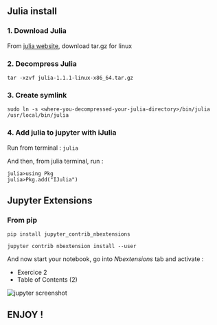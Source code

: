 ## Julia install

### 1. Download Julia

From [julia website](https://julialang.org/downloads/), download tar.gz for linux

### 2. Decompress Julia

```
tar -xzvf julia-1.1.1-linux-x86_64.tar.gz
```

### 3. Create symlink

```
sudo ln -s <where-you-decompressed-your-julia-directory>/bin/julia /usr/local/bin/julia
```

### 4. Add julia to jupyter with iJulia

Run from terminal : `julia`

And then, from julia terminal, run :
```
julia>using Pkg
julia>Pkg.add("IJulia") 
```

## Jupyter Extensions

### From pip

```
pip install jupyter_contrib_nbextensions
```

```
jupyter contrib nbextension install --user
```

And now start your notebook, go into _Nbextensions_ tab and activate :
- Exercice 2
-  Table of Contents (2)

![jupyter screenshot](https://cdn-images-1.medium.com/max/2400/1*hRhdOuS-4NxEyd4Yqlzwxg.png)

## ENJOY !


